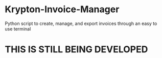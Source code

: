 # Krypton-Invoice-Manager
Python script to create, manage, and export invoices through an easy to use terminal

# THIS IS STILL BEING DEVELOPED
